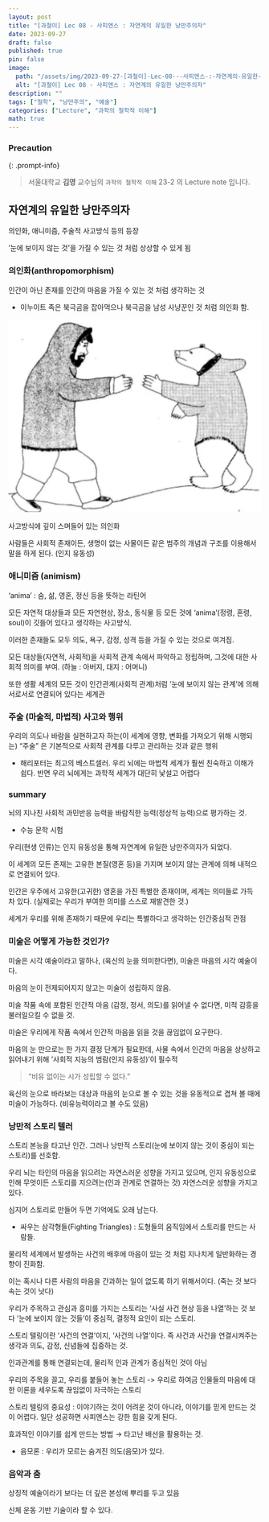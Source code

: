 ```yaml
---
layout: post
title: "[과철이] Lec 08 - 사피엔스 : 자연계의 유일한 낭만주의자"
date: 2023-09-27
draft: false
published: true
pin: false
image:
  path: "/assets/img/2023-09-27-[과철이]-Lec-08---사피엔스-:-자연계의-유일한-낭만주의자/0.png"
  alt: "[과철이] Lec 08 - 사피엔스 : 자연계의 유일한 낭만주의자"
description: ""
tags: ["철학", "낭만주의", "예술"]
categories: ["Lecture", "과학의 철학적 이해"]
math: true
---
```



### Precaution


{: .prompt-info}


> 서울대학교 **김영** 교수님의 `과학의 철학적 이해` 23-2 의 Lecture note 입니다. 


## 자연계의 유일한 낭만주의자


의인화, 애니미즘, 주술적 사고방식 등의 등장


’눈에 보이지 않는 것’을 가질 수 있는 것 처럼 상상할 수 있게 됨


### 의인화(anthropomorphism)


인간이 아닌 존재를 인간의 마음을 가질 수 있는 것 처럼 생각하는 것

- 이누이트 족은 북극곰을 잡아먹으나 북극곰을 남성 사냥꾼인 것 처럼 의인화 함.

![](/assets/img/2023-09-27-[과철이]-Lec-08---사피엔스-:-자연계의-유일한-낭만주의자/0.png)


사고방식에 깊이 스며들어 있는 의인화


사람들은 사회적 존재이든, 생명이 없는 사물이든 같은 범주의 개념과 구조를 이용해서 말을 하게 된다. (인지 유동성)


### 애니미즘 (animism)


‘anima’ :
숨, 삶, 영혼, 정신 등을 뜻하는 라틴어


모든 자연적 대상들과 모든 자연현상, 장소, 동식물 등 모든 것에 ‘anima’(정령, 혼령, soul)이 깃들어 있다고 생각하는 사고방식.


이러한 존재들도 모두 의도, 욕구, 감정, 성격 등을 가질 수 있는 것으로 여겨짐.


모든 대상들(자연적, 사회적)을 사회적 관계 속에서 파악하고 정립하며, 그것에 대한 사회적 의미를 부여. (하늘 : 아버지, 대지 : 어머니)


또한 생활 세계의 모든 것이 인간관계(사회적 관계)처럼 ’눈에 보이지 않는 관계’에 의해 서로서로 연결되어 있다는 세계관


### 주술 (마술적, 마법적) 사고와 행위


우리의 의도나 바람을 실현하고자 하는(이 세계에 영향, 변화를 가져오기 위해 시행되는) “주술” 은 기본적으로 사회적 관계를 다루고 관리하는 것과 같은 행위

- 해리포터는 최고의 베스트셀러. 우리 뇌에는 마법적 세계가 훨씬 친숙하고 이해가 쉽다. 반면 우리 뇌에게는 과학적 세계가 대단히 낯설고 어렵다

### summary


뇌의 지나친 사회적 과민반응 능력을 바람직한 능력(정상적 능력)으로 평가하는 것.

- 수능 문학 시험

우리(현생 인류)는 인지 유동성을 통해 자연계에 유일한 낭만주의자가 되었다.


이 세계의 모든 존재는 고유한 본질(영혼 등)을 가지며 보이지 않는 관계에 의해 내적으로 연결되어 있다.


인간은 우주에서 고유한(고귀한) 영혼을 가진 특별한 존재이며, 세계는 의미들로 가득 차 있다. (실제로는 우리가 부여한 의미를 스스로 재발견한 것.)


세계가 우리를 위해 존재하기 때문에 우리는 특별하다고 생각하는 인간중심적 관점


### 미술은 어떻게 가능한 것인가?


미술은 시각 예술이라고 말하나, (육신의 눈을 의미한다면), 미술은 마음의 시각 예술이다.


마음의 눈이 전제되어지지 않고는 미술이 성립하지 않음.


미술 작품 속에 포함된 인간적 마음 (감정, 정서, 의도)를 읽어낼 수 없다면, 미적 감흥을 불러일으킬 수 없을 것.


미술은 우리에게 작품 속에서 인간적 마음을 읽을 것을 끊임없이 요구한다.


마음의 눈 만으로는 한 가지 결정 단계가 필요한데, 사물 속에서 인간의 마음을 상상하고 읽어내기 위해 ’사회적 지능의 범람(인지 유동성)’이 필수적


> “비유 없이는 시가 성립할 수 없다.”


육신의 눈으로 바라보는 대상과 마음의 눈으로 볼 수 있는 것을 유동적으로 겹쳐 볼 때에 미술이 가능하다. (비유능력이라고 볼 수도 있음)


### 낭만적 스토리 텔러


스토리 본능을 타고난 인간. 그러나 낭만적 스토리(눈에 보이지 않는 것이 중심이 되는 스토리)를 선호함.


우리 뇌는 타인의 마음을 읽으려는 자연스러운 성향을 가지고 있으며, 인지 유동성으로 인해 무엇이든 스토리를 지으려는(인과 관계로 연결하는 것) 자연스러운 성향을 가지고 있다.


심지어 스토리로 만들어 두면 기억에도 오래 남는다.

- 싸우는 삼각형들(Fighting Triangles) : 도형들의 움직임에서 스토리를 만드는 사람들.

물리적 세계에서 발생하는 사건의 배후에 마음이 있는 것 처럼 지나치게 일반화하는 경향이 진화함.


이는 혹시나 다른 사람의 마음을 간과하는 일이 없도록 하기 위해서이다. (죽는 것 보다 속는 것이 낫다)


우리가 주목하고 관심과 흥미를 가지는 스토리는 ’사실 사건 현상 등을 나열’하는 것 보다 ’눈에 보이지 않는 것들’이 중심적, 결정적 요인이 되는 스토리.


스토리 텔링이란 ’사건의 연결’이지, ’사건의 나열’이다. 즉 사건과 사건을 연결시켜주는 생각과 의도, 감정, 신념들에 집중하는 것.


인과관계를 통해 연결되는데, 물리적 인과 관계가 중심적인 것이 아님


우리의 주목을 끌고, 우리를 붙들어 놓는 스토리 -> 우리로 하여금 인물들의 마음에 대한 이론을 세우도록 끊임없이 자극하는 스토리


스토리 텔링의 중요성 : 이야기하는 것이 어려운 것이 아니라, 이야기를 믿게 만드는 것이 어렵다. 일단 성공하면 사피엔스는 강한 힘을 갖게 된다.


효과적인 이야기를 쉽게 만드는 방법 → 타고난 배선을 활용하는 것.

- 음모론 : 우리가 모르는 숨겨진 의도(음모)가 있다.

### 음악과 춤


상징적 예술이라기 보다는 더 깊은 본성에 뿌리를 두고 있음


신체 운동 기반 기술이라 할 수 있다.


<script>
  window.MathJax = {
    tex: {
      macros: {
        R: "\\mathbb{R}",
        N: "\\mathbb{N}",
        Z: "\\mathbb{Z}",
        Q: "\\mathbb{Q}",
        C: "\\mathbb{C}",
        proj: "\\operatorname{proj}",
        rank: "\\operatorname{rank}",
        im: "\\operatorname{im}",
        dom: "\\operatorname{dom}",
        codom: "\\operatorname{codom}",
        argmax: "\\operatorname*{arg\,max}",
        argmin: "\\operatorname*{arg\,min}",
        "\{": "\\lbrace",
        "\}": "\\rbrace",
        sub: "\\subset",
        sup: "\\supset",
        sube: "\\subseteq",
        supe: "\\supseteq"
      },
      tags: "ams",
      strict: false, 
      inlineMath: [["$", "$"], ["\\(", "\\)"]],
      displayMath: [["$$", "$$"], ["\\[", "\\]"]]
    },
    options: {
      skipHtmlTags: ["script", "noscript", "style", "textarea", "pre"]
    }
  };
</script>
<script async src="https://cdn.jsdelivr.net/npm/mathjax@3/es5/tex-mml-chtml.js"></script>
